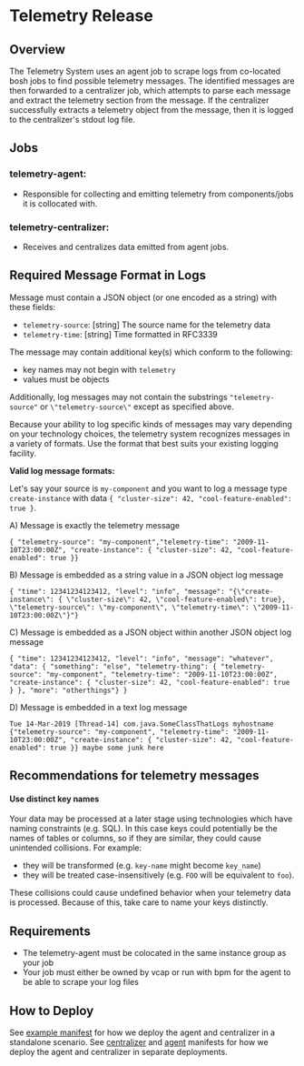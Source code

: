 # Telemetry Release

## Overview
The Telemetry System uses an agent job to scrape logs from co-located bosh jobs to find possible telemetry messages. The
identified messages are then forwarded to a centralizer job, which attempts to parse each message and extract the telemetry section
from the message. If the centralizer successfully extracts a telemetry object from the message, then it is logged to the centralizer's
stdout log file.

## Jobs
### telemetry-agent:
- Responsible for collecting and emitting telemetry from components/jobs it is collocated with.

### telemetry-centralizer:
- Receives and centralizes data emitted from agent jobs.


## Required Message Format in Logs
Message must contain a JSON object (or one encoded as a string) with these fields:
  - `telemetry-source`: [string] The source name for the telemetry data
  - `telemetry-time`: [string] Time formatted in RFC3339

The message may contain additional key(s) which conform to the following:
  - key names may not begin with `telemetry`
  - values must be objects

Additionally, log messages may not contain the substrings `"telemetry-source"` or `\"telemetry-source\"` except as specified above.

Because your ability to log specific kinds of messages may vary depending on your technology choices, the telemetry system recognizes
messages in a variety of formats. Use the format that best suits your existing logging facility.

**Valid log message formats:**

Let's say your source is `my-component` and you want to log a message type `create-instance` with data `{ "cluster-size": 42, "cool-feature-enabled": true }`.

A) Message is exactly the telemetry message
```
{ "telemetry-source": "my-component","telemetry-time": "2009-11-10T23:00:00Z", "create-instance": { "cluster-size": 42, "cool-feature-enabled": true }}
```

B) Message is embedded as a string value in a JSON object log message
```
{ "time": 12341234123412, "level": "info", "message": "{\"create-instance\": { \"cluster-size\": 42, \"cool-feature-enabled\": true}, \"telemetry-source\": \"my-component\", \"telemetry-time\": \"2009-11-10T23:00:00Z\"}"}
```

C) Message is embedded as a JSON object within another JSON object log message
```
{ "time": 12341234123412, "level": "info", "message": "whatever", "data": { "something": "else", "telemetry-thing": { "telemetry-source": "my-component", "telemetry-time": "2009-11-10T23:00:00Z", "create-instance": { "cluster-size": 42, "cool-feature-enabled": true } }, "more": "otherthings"} }
```

D) Message is embedded in a text log message
```
Tue 14-Mar-2019 [Thread-14] com.java.SomeClassThatLogs myhostname {"telemetry-source": "my-component", "telemetry-time": "2009-11-10T23:00:00Z", "create-instance": { "cluster-size": 42, "cool-feature-enabled": true }} maybe some junk here
```

## Recommendations for telemetry messages

#### Use distinct key names
Your data may be processed at a later stage using technologies which have naming constraints (e.g. SQL). In this case keys could potentially be the names of tables or columns, so if they are similar, they could cause unintended collisions. For example:
- they will be transformed (e.g. `key-name` might become `key_name`)
- they will be treated case-insensitively (e.g. `FOO` will be equivalent to `foo`).

These collisions could cause undefined behavior when your telemetry data is processed. Because of this, take care to name your keys distinctly.


## Requirements
- The telemetry-agent must be colocated in the same instance group as your job
- Your job must either be owned by vcap or run with bpm for the agent to be able to scrape your log files

## How to Deploy
See [example manifest](https://github.com/pivotal-cf/telemetry-release/blob/master/ci/manifest/telemetry.yml) for how we deploy the agent and centralizer in a standalone scenario.
See [centralizer](https://github.com/pivotal-cf/telemetry-release/blob/master/ci/manifest/agent.yml) and [agent](https://github.com/pivotal-cf/telemetry-release/blob/master/ci/manifest/agent.yml) manifests for how we deploy the agent and centralizer in separate deployments.
